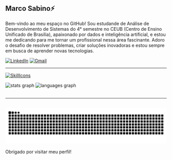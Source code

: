 <h2 align="left">Marco Sabino⚡</h2>

Bem-vindo ao meu espaço no GitHub!
Sou estudande de Análise de Desenvolvimento de Sistemas do 4° semestre no CEUB (Centro de Ensino Unificado de Brasília), apaixonado por dados e inteligência artificial, e estou me dedicando para me tornar um profissional nessa área fascinante. Adoro o desafio de resolver problemas, criar soluções inovadoras e estou sempre em busca de aprender novas tecnologias.


[![LinkedIn](https://img.shields.io/badge/LinkedIn-0077B5?style=for-the-badge&logo=linkedin&logoColor=white)](https://www.linkedin.com/in/marccosabino/)
[![Gmail](https://img.shields.io/badge/Gmail-D14836?style=for-the-badge&logo=gmail&logoColor=white)](mailto:marco.sabinosr@gmail.com)

***

[![SkillIcons](https://skillicons.dev/icons?i=js,html,css,py,mysql,java)](https://skillicons.dev)

<div align="left">
  <img src="https://github-readme-stats.vercel.app/api?username=marccosabino&hide_title=false&hide_rank=false&show_icons=true&include_all_commits=true&count_private=true&disable_animations=false&theme=dark&show&locale=en&hide_border=false&order=1" height="150" alt="stats graph"  />
  <img src="https://github-readme-stats.vercel.app/api/top-langs?username=marccosabino&locale=en&hide_title=false&layout=compact&card_width=320&langs_count=5&theme=dark&show&hide_border=false&order=2" height="150" alt="languages graph"  />
</div>
<br>

***

<br>
<img src="https://raw.githubusercontent.com/marccosabino/marccosabino/output/snake.svg" alt="Snake animation" />
<br>

Obrigado por visitar meu perfil!
